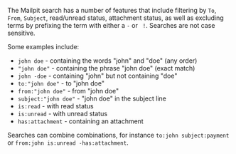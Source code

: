 The Mailpit search has a number of features that include filtering by `To`, `From`, `Subject`, read/unread status, attachment status, as well as excluding terms by prefixing the term with either a `-` or ` !`. Searches are not case sensitive.

Some examples include:

- `john doe` - containing the words "john" and "doe" (any order)
- `"john doe"` - containing the phrase "john doe" (exact match)
- `john -doe` - containing "john" but not containing "doe"
- `to:"john doe"` - to "john doe"
- `from:"john doe"` - from "john doe"
- `subject:"john doe"` - "john doe" in the subject line
- `is:read` - with read status
- `is:unread` - with unread status
- `has:attachment` - containing an attachment

Searches can combine combinations, for instance `to:john subject:payment` or `from:john is:unread -has:attachment`.